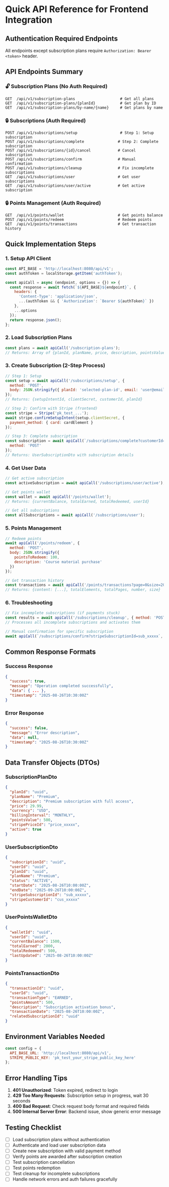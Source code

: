 # Quick API Reference for Frontend Integration

## Authentication Required Endpoints

All endpoints except subscription plans require `Authorization: Bearer <token>` header.

## API Endpoints Summary

### 🔓 Subscription Plans (No Auth Required)
```
GET  /api/v1/subscription-plans                    # Get all plans
GET  /api/v1/subscription-plans/{planId}           # Get plan by ID
GET  /api/v1/subscription-plans/by-name/{name}     # Get plans by name
```

### 🔒 Subscriptions (Auth Required)
```
POST /api/v1/subscriptions/setup                   # Step 1: Setup subscription
POST /api/v1/subscriptions/complete               # Step 2: Complete subscription
POST /api/v1/subscriptions/{id}/cancel            # Cancel subscription
POST /api/v1/subscriptions/confirm                # Manual confirmation
POST /api/v1/subscriptions/cleanup                # Fix incomplete subscriptions
GET  /api/v1/subscriptions/user                   # Get user subscriptions
GET  /api/v1/subscriptions/user/active            # Get active subscription
```

### 🔒 Points Management (Auth Required)
```
GET  /api/v1/points/wallet                        # Get points balance
POST /api/v1/points/redeem                        # Redeem points
GET  /api/v1/points/transactions                  # Get transaction history
```

## Quick Implementation Steps

### 1. Setup API Client
```javascript
const API_BASE = 'http://localhost:8080/api/v1';
const authToken = localStorage.getItem('authToken');

const apiCall = async (endpoint, options = {}) => {
  const response = await fetch(`${API_BASE}${endpoint}`, {
    headers: {
      'Content-Type': 'application/json',
      ...(authToken && { 'Authorization': `Bearer ${authToken}` })
    },
    ...options
  });
  return response.json();
};
```

### 2. Load Subscription Plans
```javascript
const plans = await apiCall('/subscription-plans');
// Returns: Array of {planId, planName, price, description, pointsValue, billingInterval}
```

### 3. Create Subscription (2-Step Process)
```javascript
// Step 1: Setup
const setup = await apiCall('/subscriptions/setup', {
  method: 'POST',
  body: JSON.stringify({ planId: 'selected-plan-id', email: 'user@email.com' })
});
// Returns: {setupIntentId, clientSecret, customerId, planId}

// Step 2: Confirm with Stripe (frontend)
const stripe = Stripe('pk_test_...');
await stripe.confirmSetupIntent(setup.clientSecret, {
  payment_method: { card: cardElement }
});

// Step 3: Complete subscription
const subscription = await apiCall(`/subscriptions/complete?customerId=${setup.customerId}&planId=${setup.planId}`, {
  method: 'POST'
});
// Returns: UserSubscriptionDto with subscription details
```

### 4. Get User Data
```javascript
// Get active subscription
const activeSubscription = await apiCall('/subscriptions/user/active');

// Get points wallet
const wallet = await apiCall('/points/wallet');
// Returns: {currentBalance, totalEarned, totalRedeemed, userId}

// Get all subscriptions
const allSubscriptions = await apiCall('/subscriptions/user');
```

### 5. Points Management
```javascript
// Redeem points
await apiCall('/points/redeem', {
  method: 'POST',
  body: JSON.stringify({
    pointsToRedeem: 100,
    description: 'Course material purchase'
  })
});

// Get transaction history
const transactions = await apiCall('/points/transactions?page=0&size=20');
// Returns: {content: [...], totalElements, totalPages, number, size}
```

### 6. Troubleshooting
```javascript
// Fix incomplete subscriptions (if payments stuck)
const results = await apiCall('/subscriptions/cleanup', { method: 'POST' });
// Processes all incomplete subscriptions and activates them

// Manual confirmation for specific subscription
await apiCall(`/subscriptions/confirm?stripeSubscriptionId=sub_xxxxx`, { method: 'POST' });
```

## Common Response Formats

### Success Response
```json
{
  "success": true,
  "message": "Operation completed successfully",
  "data": { ... },
  "timestamp": "2025-08-26T10:30:00Z"
}
```

### Error Response
```json
{
  "success": false,
  "message": "Error description",
  "data": null,
  "timestamp": "2025-08-26T10:30:00Z"
}
```

## Data Transfer Objects (DTOs)

### SubscriptionPlanDto
```json
{
  "planId": "uuid",
  "planName": "Premium",
  "description": "Premium subscription with full access",
  "price": 29.99,
  "currency": "USD",
  "billingInterval": "MONTHLY",
  "pointsValue": 500,
  "stripePriceId": "price_xxxxx",
  "active": true
}
```

### UserSubscriptionDto
```json
{
  "subscriptionId": "uuid",
  "userId": "uuid", 
  "planId": "uuid",
  "planName": "Premium",
  "status": "ACTIVE",
  "startDate": "2025-08-26T10:00:00Z",
  "endDate": "2025-09-26T10:00:00Z",
  "stripeSubscriptionId": "sub_xxxxx",
  "stripeCustomerId": "cus_xxxxx"
}
```

### UserPointsWalletDto
```json
{
  "walletId": "uuid",
  "userId": "uuid",
  "currentBalance": 1500,
  "totalEarned": 2000,
  "totalRedeemed": 500,
  "lastUpdated": "2025-08-26T10:00:00Z"
}
```

### PointsTransactionDto
```json
{
  "transactionId": "uuid",
  "userId": "uuid",
  "transactionType": "EARNED",
  "pointsAmount": 500,
  "description": "Subscription activation bonus",
  "transactionDate": "2025-08-26T10:00:00Z",
  "relatedSubscriptionId": "uuid"
}
```

## Environment Variables Needed

```javascript
const config = {
  API_BASE_URL: 'http://localhost:8080/api/v1',
  STRIPE_PUBLIC_KEY: 'pk_test_your_stripe_public_key_here'
};
```

## Error Handling Tips

1. **401 Unauthorized**: Token expired, redirect to login
2. **429 Too Many Requests**: Subscription setup in progress, wait 30 seconds
3. **400 Bad Request**: Check request body format and required fields
4. **500 Internal Server Error**: Backend issue, show generic error message

## Testing Checklist

- [ ] Load subscription plans without authentication
- [ ] Authenticate and load user subscription data
- [ ] Create new subscription with valid payment method
- [ ] Verify points are awarded after subscription creation
- [ ] Test subscription cancellation
- [ ] Test points redemption
- [ ] Test cleanup for incomplete subscriptions
- [ ] Handle network errors and auth failures gracefully
